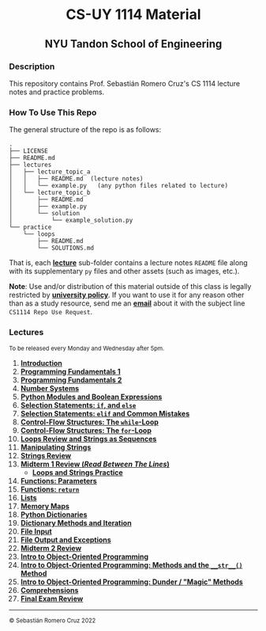 <h1 align=center>CS-UY 1114 Material</h1>

<h2 align=center>NYU Tandon School of Engineering</h2>

### Description

This repository contains Prof. Sebastián Romero Cruz's CS 1114 lecture notes and practice problems.

### How To Use This Repo

The general structure of the repo is as follows:

```
.
├── LICENSE
├── README.md
├── lectures
│   ├── lecture_topic_a
│   │   ├── README.md  (lecture notes)
│   │   └── example.py   (any python files related to lecture)
│   └── lecture_topic_b
│       ├── README.md
│       ├── example.py
│       └── solution
│           └── example_solution.py
└── practice
    └── loops
        ├── README.md
        └── SOLUTIONS.md
```

That is, each [**lecture**](#Lectures) sub-folder contains a lecture notes `README` file along with its supplementary
`py` files and other assets (such as images, etc.).

**Note**: Use and/or distribution of this material outside of this class is legally restricted by [**university
policy**](https://guides.nyu.edu/copyright/nyupermissions). If you want to use it for any reason other than as a study
resource, send me an [**email**](mailto:src402@nyu.edu) about it with the subject line `CS1114 Repo Use Request`.

### Lectures

<sub>To be released every Monday and Wednesday after 5pm.</sub>

1. [**Introduction**](lectures/introduction/)
2. [**Programming Fundamentals 1**](lectures/fundamentals_1/)
3. [**Programming Fundamentals 2**](lectures/fundamentals_2/)
4. [**Number Systems**](lectures/number_systems/)
5. [**Python Modules and Boolean Expressions**](lectures/modules_boolean/)
6. [**Selection Statements: `if`, and `else`**](lectures/selection_statements/)
7. [**Selection Statements: `elif` and Common Mistakes**](lectures/selection_statements#part-3-elif-statements)
8. [**Control-Flow Structures: The `while`-Loop**](lectures/while_loops/)
9. [**Control-Flow Structures: The `for`-Loop**](lectures/for_loops/)
10. [**Loops Review and Strings as Sequences**](lectures/string_sequences/)
11. [**Manipulating Strings**](lectures/manipulating_strings/)
12. [**Strings Review**](lectures/strings_review/)
13. [**Midterm 1 Review (_Read Between The Lines_)**](lectures/midterm_1_review/)
    - [**Loops and Strings Practice**](practice/loops/)
14. [**Functions: Parameters**](lectures/functions_parameters/)
15. [**Functions: `return`**](lectures/functions_return/)
16. [**Lists**](lectures/lists/)
17. [**Memory Maps**](lectures/memory_maps/)
18. [**Python Dictionaries**](lectures/dictionaries/)
19. [**Dictionary Methods and Iteration**](lectures/dictionary_methods/)
20. [**File Input**](lectures/file_input/)
21. [**File Output and Exceptions**](lectures/file_output/)
22. [**Midterm 2 Review**](lectures/midterm_2_review/)
23. [**Intro to Object-Oriented Programming**](lectures/oop_1/)
24. [**Intro to Object-Oriented Programming: Methods and the `__str__()` Method**](lectures/oop_2/)
25. [**Intro to Object-Oriented Programming: Dunder / "Magic" Methods**](lectures/oop_3/)
26. [**Comprehensions**](lectures/comprehensions/)
27. [**Final Exam Review**](lectures/final_review/)
<!-- 28. [**File IO Review**](lectures/files_review/) -->

---

<sub>© Sebastián Romero Cruz 2022</sub>
